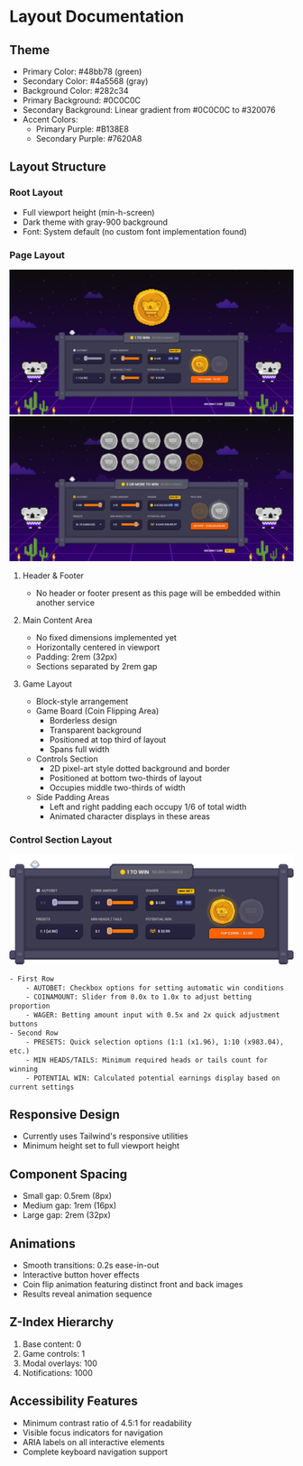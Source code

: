 # Layout Documentation

## Theme

- Primary Color: #48bb78 (green)
- Secondary Color: #4a5568 (gray)
- Background Color: #282c34
- Primary Background: #0C0C0C
- Secondary Background: Linear gradient from #0C0C0C to #320076
- Accent Colors:
  - Primary Purple: #B138E8
  - Secondary Purple: #7620A8

## Layout Structure

### Root Layout

- Full viewport height (min-h-screen)
- Dark theme with gray-900 background
- Font: System default (no custom font implementation found)

### Page Layout

![entire_screen_1.png](entire_screen_1.png)
![entire_screen_2.png](entire_screen_2.png)

1. Header & Footer

   - No header or footer present as this page will be embedded within another service

2. Main Content Area

   - No fixed dimensions implemented yet
   - Horizontally centered in viewport
   - Padding: 2rem (32px)
   - Sections separated by 2rem gap

3. Game Layout
   - Block-style arrangement
   - Game Board (Coin Flipping Area)
     - Borderless design
     - Transparent background
     - Positioned at top third of layout
     - Spans full width
   - Controls Section
     - 2D pixel-art style dotted background and border
     - Positioned at bottom two-thirds of layout
     - Occupies middle two-thirds of width
   - Side Padding Areas
     - Left and right padding each occupy 1/6 of total width
     - Animated character displays in these areas

### Control Section Layout

![control_panel.png](control_panel.png)

    - First Row
        - AUTOBET: Checkbox options for setting automatic win conditions
        - COINAMOUNT: Slider from 0.0x to 1.0x to adjust betting proportion
        - WAGER: Betting amount input with 0.5x and 2x quick adjustment buttons
    - Second Row
        - PRESETS: Quick selection options (1:1 (x1.96), 1:10 (x983.04), etc.)
        - MIN HEADS/TAILS: Minimum required heads or tails count for winning
        - POTENTIAL WIN: Calculated potential earnings display based on current settings

## Responsive Design

- Currently uses Tailwind's responsive utilities
- Minimum height set to full viewport height

## Component Spacing

- Small gap: 0.5rem (8px)
- Medium gap: 1rem (16px)
- Large gap: 2rem (32px)

## Animations

- Smooth transitions: 0.2s ease-in-out
- Interactive button hover effects
- Coin flip animation featuring distinct front and back images
- Results reveal animation sequence

## Z-Index Hierarchy

1. Base content: 0
2. Game controls: 1
3. Modal overlays: 100
4. Notifications: 1000

## Accessibility Features

- Minimum contrast ratio of 4.5:1 for readability
- Visible focus indicators for navigation
- ARIA labels on all interactive elements
- Complete keyboard navigation support
